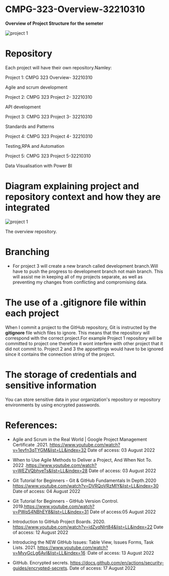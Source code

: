 # CMPG-323-Overview-32210310
**Overview of Project Structure for the semeter**

![project 1](https://user-images.githubusercontent.com/38375869/201462059-cb8244a4-131b-4923-9f1b-d0089a43c891.gif)

# **Repository**

Each project will have their own repository.Namley:

Project 1: CMPG 323 Overview- 32210310

Agile and scrum development

Project 2: CMPG 323 Project 2- 32210310

API development

Project 3: CMPG 323 Project 3- 32210310 

Standards and Patterns

Project 4: CMPG 323 Project 4- 32210310

Testing,RPA and Automation

Project 5: CMPG 323 Project 5-32210310

Data Visualisation with Power BI 

# Diagram explaining project and repository context and how they are integrated
![project 1](https://user-images.githubusercontent.com/38375869/185128126-57d71388-31a4-434a-904b-0e6f5e89ae15.PNG)

The overview repository.

# **Branching**

- For project 3 will create a new branch called development branch.Will have to push the progress to development branch not main branch. This will assist me in keeping all of my projects separate, as well as preventing my changes from conflicting and compromising data.


# **The use of a .gitignore file within each project**

When I commit a project to the GitHub repository, Git is instructed by the **gitignore** file which files to ignore. This means that the repository will correspond with the correct project.For example Project 1 repository will be committed to project one therefore it wont interfere with other project that it did not commit to. Project 2 and 3 the appsettings would have to be ignored since it contains the connection string of the project.


# The storage of credentials and sensitive information
You can store sensitive data in your organization's repository or repository environments by using encrypted passwords.

# References:
- Agile and Scrum in the Real World | Google Project Management Certificate .2021. https://www.youtube.com/watch?v=1evfn3qTYGM&list=LL&index=32 Date of access: 03 August 2022
- When to Use Agile Methods to Deliver a Project, And When Not To. 2022 .https://www.youtube.com/watch?v=WEZVQbhyeTs&list=LL&index=28 Date of access: 03 August 2022

- Git Tutorial for Beginners - Git & GitHub Fundamentals In Depth.2020 https://www.youtube.com/watch?v=DVRQoVRzMIY&list=LL&index=30 Date of access: 04 August 2022

- Git Tutorial for Beginners - GitHub Version Control. 2019.https://www.youtube.com/watch?v=PWqS4NBhEY8&list=LL&index=31 Date of access:05 August 2022

- Introduction to GitHub Project Boards. 2020. https://www.youtube.com/watch?v=idZyqNIrt84&list=LL&index=22 Date of access:  12 August 2022

- Introducing the NEW GitHub Issues: Table View, Issues Forms, Task Lists. 2021. https://www.youtube.com/watch?v=MvyGcLg6AvI&list=LL&index=16 :Date of access: 13 August 2022

- GitHub. Encrypted secrets. https://docs.github.com/en/actions/security-guides/encrypted-secrets. Date of access: 17 August 2022


